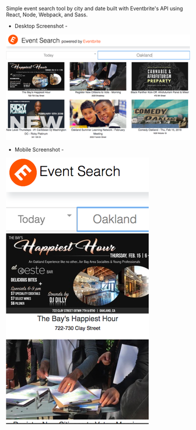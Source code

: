 Simple event search tool by city and date built with Eventbrite's API using React, Node, Webpack, and Sass. 

- Desktop Screenshot -

![desktop screen shot](desktop.png "Desktop Screenshot")

- Mobile Screenshot - 

![mobile screen shot](mobile.png "Mobile Screenshot")
